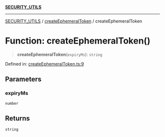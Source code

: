[**SECURITY_UTILS**](../../README.md)

***

[SECURITY_UTILS](../../README.md) / [createEphemeralToken](../README.md) / createEphemeralToken

# Function: createEphemeralToken()

> **createEphemeralToken**(`expiryMs`): `string`

Defined in: [createEphemeralToken.ts:9](https://github.com/dailker/everyutil/blob/26e2bb73429918cf0d08899e9efd90b82a42c92e/src/security/createEphemeralToken.ts#L9)

## Parameters

### expiryMs

`number`

## Returns

`string`
